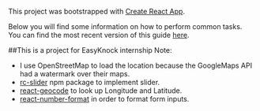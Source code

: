 This project was bootstrapped with [Create React App](https://github.com/facebookincubator/create-react-app).

Below you will find some information on how to perform common tasks.<br>
You can find the most recent version of this guide [here](https://github.com/facebookincubator/create-react-app/blob/master/packages/react-scripts/template/README.md).

##This is a project for EasyKnock internship
Note: 
- I use OpenStreetMap to load the location because the GoogleMaps API had a watermark over their maps.
- [rc-slider](https://www.npmjs.com/package/rc-slider) npm package to implement slider.
- [react-geocode](https://www.npmjs.com/package/react-geocode) to look up Longitude and Latitude.
- [react-number-format](https://www.npmjs.com/package/react-number-format) in order to format form inputs.
